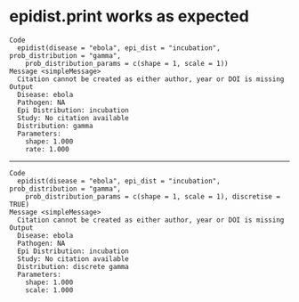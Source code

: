 # epidist.print works as expected

    Code
      epidist(disease = "ebola", epi_dist = "incubation", prob_distribution = "gamma",
        prob_distribution_params = c(shape = 1, scale = 1))
    Message <simpleMessage>
      Citation cannot be created as either author, year or DOI is missing
    Output
      Disease: ebola
      Pathogen: NA
      Epi Distribution: incubation
      Study: No citation available
      Distribution: gamma
      Parameters:
        shape: 1.000
        rate: 1.000

---

    Code
      epidist(disease = "ebola", epi_dist = "incubation", prob_distribution = "gamma",
        prob_distribution_params = c(shape = 1, scale = 1), discretise = TRUE)
    Message <simpleMessage>
      Citation cannot be created as either author, year or DOI is missing
    Output
      Disease: ebola
      Pathogen: NA
      Epi Distribution: incubation
      Study: No citation available
      Distribution: discrete gamma
      Parameters:
        shape: 1.000
        scale: 1.000

